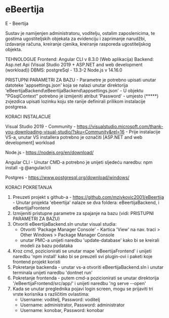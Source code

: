 # eBeertija

E - Beertija

Sustav je namijenjen administratoru, voditelju, ostalim zaposlenicima, te gostima ugostiteljskih objekata za evidenciju i zaprimanje narudžbi, izdavanje računa, kreiranje cjenika, kreiranje rasporeda ugostiteljskog objekta.


TEHNOLOGIJE
Frontend: Angular CLI v 8.3.0 (Web aplikacija) 
Backend: Asp.net Api (Visual Studio 2019 + ASP.NET and web development (workload))
DBMS: postgreSql - 13.3-2
Node.js v 14.16.0


PRISTUPNI PARAMETRI ZA BAZU
    - Parametre je potrebno upisati unutar datoteke 'appsettings.json' koja se nalazi unutar direktorija 'eBeertijaBackend\eBeertijaBackend\appsettings.json'
    - U objektu "PGsqlContext" potrebno je izmijeniti atribut 'Password' - umjesto (*****) zvjezdica upisati lozinku koju ste ranije definirali prilikom instalacije postgresa.


KORACI INSTALACIJE

Visual Studio 2019 - Community - https://visualstudio.microsoft.com/thank-you-downloading-visual-studio/?sku=Community&rel=16
    - Prije instalacije VS-a, unutar VS installera potrebno je označiti [ASP.NET and web development] workload

Node.js - https://nodejs.org/en/download/

Angular CLI
    - Unutar CMD-a potrebno je unijeti sljedeću naredbu: npm install -g @angular/cli

Postgres - https://www.postgresql.org/download/windows/


KORACI POKRETANJA
1. Preuzeti projekt s github-a - https://github.com/mzivkovic2001/eBeertija - Unutar projekta 'ebeertija' nalaze se dva foldera: eBeertijaBackend, i eBeertijaFrontend
2. Izmijeniti pristupne parametre za spajanje na bazu (vidi: PRISTUPNI PARAMETRI ZA BAZU)
3. Otvoriti eBeertijaBackend.sln unutar visual studia:
   - Otvoriti 'Package Manager Console' - Kartica 'View' na nav. traci > Other Windows > Package Manager Console
   - unutar PMC-a unijeti naredbu 'update-database' kako bi se kreirali modeli za bazu podataka
4. Kroz cmd, pozicionirati se unutar mape 'eBeertijaFrontend' i unijeti naredbu 'npm install' kako bi se preuzeli svi plugin-ovi i paketi koje frontend projekt koristi
5. Pokretanje backenda - unutar vs-a otvoriti eBeertijaBackend.sln i unutar terminala unijeti naredbu 'dontnet run'
6. Pokretanje frontenda - putem cmd-a pozicionirati se unutar direktorija '/eBeertijaFrontend/src/app/' i unijeti naredbu 'ng serve --open'
7. Kada se unutar preglednika pojavi login screen, mogu se prijaviti tri vrste korisnika s različitim ovlastima:
   - Username: voditelj, Password: voditelj
   - Username: administrator, Password: administrator
   - Username: konobar, Password: konobar
